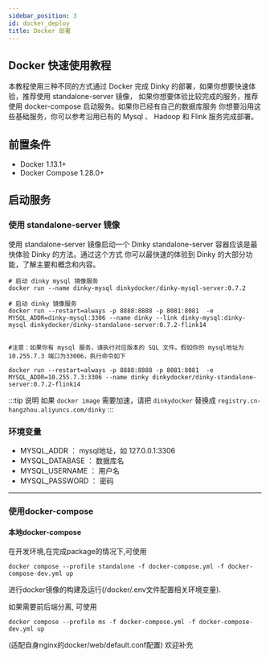 ```yaml
---
sidebar_position: 3
id: docker_deploy
title: Docker 部署
---
```


## Docker 快速使用教程
本教程使用三种不同的方式通过 Docker 完成 Dinky 的部署，如果你想要快速体验，推荐使用 standalone-server 镜像， 如果你想要体验比较完成的服务，推荐使用 docker-compose 启动服务。如果你已经有自己的数据库服务 你想要沿用这些基础服务，你可以参考沿用已有的 Mysql 、 Hadoop 和 Flink  服务完成部署。

## 前置条件
- Docker 1.13.1+
- Docker Compose 1.28.0+

##  启动服务

### 使用 standalone-server 镜像
使用 standalone-server 镜像启动一个 Dinky standalone-server 容器应该是最快体验 Dinky 的方法。通过这个方式 你可以最快速的体验到 Dinky 的大部分功能，了解主要和概念和内容。

```shell
# 启动 dinky mysql 镜像服务
docker run --name dinky-mysql dinkydocker/dinky-mysql-server:0.7.2

# 启动 dinky 镜像服务
docker run --restart=always -p 8888:8888 -p 8081:8081  -e MYSQL_ADDR=dinky-mysql:3306 --name dinky --link dinky-mysql:dinky-mysql dinkydocker/dinky-standalone-server:0.7.2-flink14


#注意：如果你有 mysql 服务，请执行对应版本的 SQL 文件。假如你的 mysql地址为 10.255.7.3 端口为33006，执行命令如下

docker run --restart=always -p 8888:8888 -p 8081:8081  -e MYSQL_ADDR=10.255.7.3:3306 --name dinky dinkydocker/dinky-standalone-server:0.7.2-flink14

```

:::tip 说明
如果 `docker image` 需要加速，请把 `dinkydocker` 替换成 `registry.cn-hangzhou.aliyuncs.com/dinky`
:::

### 环境变量
* MYSQL_ADDR ： mysql地址，如 127.0.0.1:3306
* MYSQL_DATABASE ： 数据库名
* MYSQL_USERNAME ： 用户名
* MYSQL_PASSWORD ： 密码

---
### 使用docker-compose 

#### 本地docker-compose
在开发环境,在完成package的情况下,可使用
```shell
docker compose --profile standalone -f docker-compose.yml -f docker-compose-dev.yml up
```
进行docker镜像的构建及运行(/docker/.env文件配置相关环境变量).

如果需要前后端分离, 可使用
```shell
docker compose --profile ms -f docker-compose.yml -f docker-compose-dev.yml up
```
(适配自身nginx的docker/web/default.conf配置)
欢迎补充
